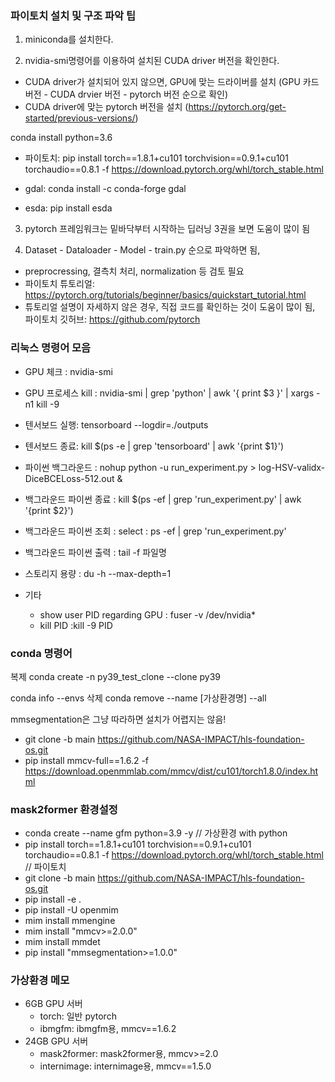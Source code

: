 ### 파이토치 설치 및 구조 파악 팁

1. miniconda를 설치한다.

2. nvidia-smi명령어를 이용하여 설치된 CUDA driver 버전을 확인한다.
 - CUDA driver가 설치되어 있지 않으면, GPU에 맞는 드라이버를 설치 (GPU 카드 버전 - CUDA drvier 버전 - pytorch 버전 순으로 확인)
 - CUDA driver에 맞는 pytorch 버전을 설치 (https://pytorch.org/get-started/previous-versions/)


conda install python=3.6

- 파이토치: pip install torch==1.8.1+cu101 torchvision==0.9.1+cu101 torchaudio==0.8.1 -f https://download.pytorch.org/whl/torch_stable.html

- gdal: conda install -c conda-forge gdal

- esda: pip install esda

3. pytorch 프레임워크는 밑바닥부터 시작하는 딥러닝 3권을 보면 도움이 많이 됨

4. Dataset - Dataloader - Model - train.py 순으로 파악하면 됨, 
 - preprocressing, 결측치 처리, normalization 등 검토 필요
 - 파이토치 튜토리얼: https://pytorch.org/tutorials/beginner/basics/quickstart_tutorial.html
 - 튜토리얼 설명이 자세하지 않은 경우, 직접 코드를 확인하는 것이 도움이 많이 됨, 파이토치 깃허브: https://github.com/pytorch
 
 ### 리눅스 명령어 모음
 
 - GPU 체크 : nvidia-smi
 - GPU 프로세스 kill : nvidia-smi | grep 'python' | awk '{ print $3 }' | xargs -n1 kill -9

 - 텐서보드 실행: tensorboard --logdir=./outputs
 - 텐서보드 종료: kill $(ps -e | grep 'tensorboard' | awk '{print $1}')

 - 파이썬 백그라운드 : nohup python -u run_experiment.py > log-HSV-validx-DiceBCELoss-512.out &
 - 백그라운드 파이썬 종료 : kill $(ps -ef | grep 'run_experiment.py' | awk '{print $2}')
 - 백그라운드 파이썬 조회 : select : ps -ef | grep 'run_experiment.py'
 - 백그라운드 파이썬 출력 : tail -f 파일명
 - 스토리지 용량 : du -h --max-depth=1
 - 기타
   - show user PID regarding GPU : fuser -v /dev/nvidia*
   - kill PID :kill -9 PID

### conda 명령어
복제
conda create -n py39_test_clone --clone py39

conda info --envs
삭제
conda remove --name [가상환경명] --all

mmsegmentation은 그냥 따라하면 설치가 어렵지는 않음!
- git clone -b main https://github.com/NASA-IMPACT/hls-foundation-os.git
- pip install mmcv-full==1.6.2 -f https://download.openmmlab.com/mmcv/dist/cu101/torch1.8.0/index.html

### mask2former 환경설정 
- conda create --name gfm python=3.9 -y // 가상환경 with python
- pip install torch==1.8.1+cu101 torchvision==0.9.1+cu101 torchaudio==0.8.1 -f https://download.pytorch.org/whl/torch_stable.html // 파이토치
- git clone -b main https://github.com/NASA-IMPACT/hls-foundation-os.git
- pip install -e .
- pip install -U openmim
- mim install mmengine
- mim install "mmcv>=2.0.0"
- mim install mmdet
- pip install "mmsegmentation>=1.0.0"

### 가상환경 메모
- 6GB GPU 서버
  - torch: 일반 pytorch
  - ibmgfm: ibmgfm용, mmcv==1.6.2
- 24GB GPU 서버
  - mask2former: mask2former용, mmcv>=2.0
  - internimage: internimage용, mmcv==1.5.0     


